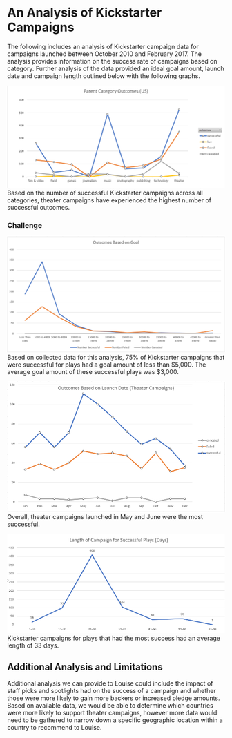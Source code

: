 # An Analysis of Kickstarter Campaigns

The following includes an analysis of Kickstarter campaign data for campaigns launched between October 2010 and February 2017. The analysis provides information on the success rate of campaigns based on category. Further analysis of the data provided an ideal goal amount, launch date and campaign length outlined below with the following graphs.

![Category Outcome Chart](https://github.com/arodriguez82/kickstarter-analysis/blob/master/Parent%20Category%20Outcome%20Chart.png?raw=true)
Based on the number of successful Kickstarter campaigns across all categories, theater campaigns have experienced the highest number of successful outcomes.

### Challenge

![Average Goal Amount For Successful Plays](https://github.com/arodriguez82/kickstarter-analysis/blob/master/Outcomes%20Based%20on%20Goal.png?raw=true)
Based on collected data for this analysis, 75% of Kickstarter campaigns that were successful for plays had a goal amount of less than $5,000. The average goal amount of these successful plays was $3,000.

![Recommended Launch Date](https://github.com/arodriguez82/kickstarter-analysis/blob/master/Outcomes%20Based%20on%20Launch%20Date.png?raw=true)
Overall, theater campaigns launched in May and June were the most successful.

![Recommended Length of Campaign](https://github.com/arodriguez82/kickstarter-analysis/blob/master/Length%20of%20Campaign.png?raw=true)
Kickstarter campaigns for plays that had the most success had an average length of 33 days.

## Additional Analysis and Limitations
Additional analysis we can provide to Louise could include the impact of staff picks and spotlights had on the success of a campaign and whether those were more likely to gain more backers or increased pledge amounts. Based on available data, we would be able to determine which countries were more likely to support theater campaigns, however more data would need to be gathered to narrow down a specific geographic location within a country to recommend to Louise. 
